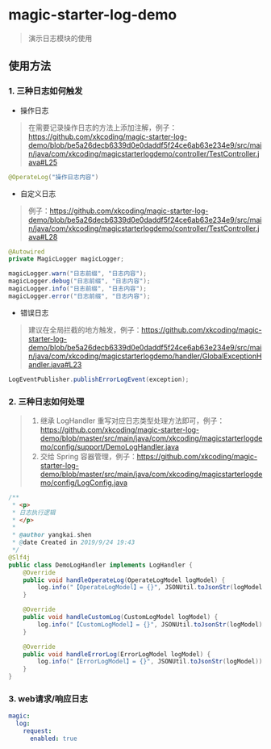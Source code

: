 # magic-starter-log-demo

> 演示日志模块的使用

## 使用方法

### 1. 三种日志如何触发

- 操作日志

> 在需要记录操作日志的方法上添加注解，例子：https://github.com/xkcoding/magic-starter-log-demo/blob/be5a26decb6339d0e0daddf5f24ce6ab63e234e9/src/main/java/com/xkcoding/magicstarterlogdemo/controller/TestController.java#L25

```java
@OperateLog("操作日志内容")
```

- 自定义日志

> 例子：https://github.com/xkcoding/magic-starter-log-demo/blob/be5a26decb6339d0e0daddf5f24ce6ab63e234e9/src/main/java/com/xkcoding/magicstarterlogdemo/controller/TestController.java#L28

```java
@Autowired
private MagicLogger magicLogger;

magicLogger.warn("日志前缀", "日志内容");
magicLogger.debug("日志前缀", "日志内容");
magicLogger.info("日志前缀", "日志内容");
magicLogger.error("日志前缀", "日志内容");
```

- 错误日志

> 建议在全局拦截的地方触发，例子：https://github.com/xkcoding/magic-starter-log-demo/blob/be5a26decb6339d0e0daddf5f24ce6ab63e234e9/src/main/java/com/xkcoding/magicstarterlogdemo/handler/GlobalExceptionHandler.java#L23

```java
LogEventPublisher.publishErrorLogEvent(exception);
```

### 2. 三种日志如何处理

> 1. 继承 LogHandler 重写对应日志类型处理方法即可，例子：https://github.com/xkcoding/magic-starter-log-demo/blob/master/src/main/java/com/xkcoding/magicstarterlogdemo/config/support/DemoLogHandler.java
> 2. 交给 Spring 容器管理，例子：https://github.com/xkcoding/magic-starter-log-demo/blob/master/src/main/java/com/xkcoding/magicstarterlogdemo/config/LogConfig.java

```java
/**
 * <p>
 * 日志执行逻辑
 * </p>
 *
 * @author yangkai.shen
 * @date Created in 2019/9/24 19:43
 */
@Slf4j
public class DemoLogHandler implements LogHandler {
    @Override
    public void handleOperateLog(OperateLogModel logModel) {
        log.info("【OperateLogModel】= {}", JSONUtil.toJsonStr(logModel));
    }

    @Override
    public void handleCustomLog(CustomLogModel logModel) {
        log.info("【CustomLogModel】= {}", JSONUtil.toJsonStr(logModel));
    }

    @Override
    public void handleErrorLog(ErrorLogModel logModel) {
        log.info("【ErrorLogModel】= {}", JSONUtil.toJsonStr(logModel));
    }
}
```

### 3. web请求/响应日志

```yaml
magic:
  log:
    request:
      enabled: true
```